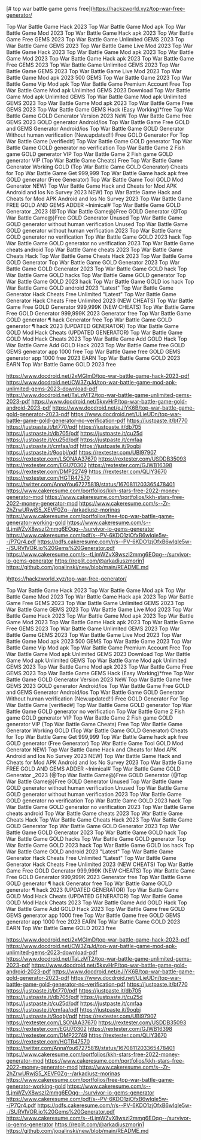 [# top war battle game gems free](https://hackzworld.xyz/top-war-free-generator/

Top War Battle Game Hack 2023
Top War Battle Game Mod apk
Top War Battle Game Mod 2023
Top War Battle Game Hack apk 2023
Top War Battle Game Free GEMS 2023
Top War Battle Game Unlimited GEMS 2023
Top War Battle Game GEMS 2023
Top War Battle Game Live Mod 2023
Top War Battle Game Hack 2023
Top War Battle Game Mod apk 2023
Top War Battle Game Mod 2023
Top War Battle Game Hack apk 2023
Top War Battle Game Free GEMS 2023
Top War Battle Game Unlimited GEMS 2023
Top War Battle Game GEMS 2023
Top War Battle Game Live Mod 2023
Top War Battle Game Mod apk 2023
500 GEMS Top War Battle Game 2023
Top War Battle Game Vip Mod apk
Top War Battle Game Premium Account Free
Top War Battle Game Mod apk Unlimited GEMS 2023 Download
Top War Battle Game Mod apk Unlimited GEMS
Top War Battle Game Mod apk Unlimited GEMS 2023
Top War Battle Game Mod apk 2023
Top War Battle Game Free GEMS 2023
Top War Battle Game GEMS Hack
(Easy Working)*free Top War Battle Game GOLD Generator Version 2023
NeW Top War Battle Game free GEMS 2023 GOLD generator Android/ios
Top War Battle Game Free GOLD and GEMS Generator Android/ios
Top War Battle Game GOLD Generator Without human verification
(New.updated!!) Free GOLD Generator For Top War Battle Game
[verified#] Top War Battle Game GOLD generator
Top War Battle Game GOLD generator no verification
Top War Battle Game 2 Fish game GOLD generator VIP
Top War Battle Game 2 Fish game GOLD generator VIP
(Top War Battle Game Cheats) Free Top War Battle Game Generator Working GOLD
(Top War Battle Game GOLD Generator) Cheats for Top War Battle Game Get 999,999
Top War Battle Game hack apk free GOLD generator
(Free Generator) Top War Battle Game Tool GOLD Mod Generator
NEW) Top War Battle Game Hack and Cheats for Mod APK Android and Ios No Survey 2023
NEW) Top War Battle Game Hack and Cheats for Mod APK Android and Ios No Survey 2023
Top War Battle Game FREE GOLD AND GEMS ADDER
~Inimical# Top War Battle Game GOLD Generator _2023
{@Top War Battle Game@}Free GOLD Generator
{@Top War Battle Game@}Free GOLD Generator
Unused Top War Battle Game GOLD generator without human verification
Unused Top War Battle Game GOLD generator without human verification 2023
Top War Battle Game GOLD generator no verification
Top War Battle Game GOLD 2023 hack
Top War Battle Game GOLD generator no verification 2023
Top War Battle Game cheats android Top War Battle Game cheats 2023
Top War Battle Game Cheats Hack
Top War Battle Game Cheats Hack 2023
Top War Battle Game GOLD Generator
Top War Battle Game GOLD Generator 2023
Top War Battle Game GOLD Generator 2023
Top War Battle Game GOLD hack
Top War Battle Game GOLD hacks
Top War Battle Game GOLD generator
Top War Battle Game GOLD 2023 hack
Top War Battle Game GOLD ios hack
Top War Battle Game GOLD android 2023
"Latest" Top War Battle Game Generator Hack Cheats Free Unlimited
"Latest" Top War Battle Game Generator Hack Cheats Free Unlimited 2023
(NEW CHEATS) Top War Battle Game Free GOLD Generator 999,999K
(NEW CHEATS) Top War Battle Game Free GOLD Generator 999,999K 2023
Generator free Top War Battle Game GOLD generator ¶ hack
Generator free Top War Battle Game GOLD generator ¶ hack 2023
(UPDATED GENERATOR) Top War Battle Game GOLD Mod Hack Cheats
(UPDATED GENERATOR) Top War Battle Game GOLD Mod Hack Cheats 2023
Top War Battle Game Add GOLD Hack
Top War Battle Game Add GOLD Hack 2023
Top War Battle Game free GOLD GEMS generator app 1000 free
Top War Battle Game free GOLD GEMS generator app 1000 free 2023
EARN Top War Battle Game GOLD 2023
EARN Top War Battle Game GOLD 2023 free

https://www.docdroid.net/2xMGImD/top-war-battle-game-hack-2023-pdf
https://www.docdroid.net/CW3ZgJd/top-war-battle-game-mod-apk-unlimited-gems-2023-download-pdf
https://www.docdroid.net/TaLzMT2/top-war-battle-game-unlimited-gems-2023-pdf
https://www.docdroid.net/5kxvHrP/top-war-battle-game-gold-android-2023-pdf
https://www.docdroid.net/eJiYK6B/top-war-battle-game-gold-generator-2023-pdf
https://www.docdroid.net/ULieUDn/top-war-battle-game-gold-generator-no-verification-pdf
https://justpaste.it/bt770
https://justpaste.it/bt770/pdf
https://justpaste.it/db705
https://justpaste.it/db705/pdf
https://justpaste.it/cu25d
https://justpaste.it/cu25d/pdf
https://justpaste.it/cmfaa
https://justpaste.it/cmfaa/pdf
https://justpaste.it/9oqbj
https://justpaste.it/9oqbj/pdf
https://rextester.com/UBI97907
https://rextester.com/LSONAA37670
https://rextester.com/USDDB35093
https://rextester.com/EGU70302
https://rextester.com/GJWB16398
https://rextester.com/DMP22749
https://rextester.com/QLIY3670
https://rextester.com/HGTR47570
https://twitter.com/AnnaYou67275819/status/1670811203365478401
https://www.cakeresume.com/portfolios/kkh-stars-free-2022-money-generator-mod
https://www.cakeresume.com/portfolios/kkh-stars-free-2022-money-generator-mod
https://www.cakeresume.com/s--Zr-2hZrwURwjS5_XEVF0Zg--/arkadiusz-morinas
https://www.cakeresume.com/portfolios/free-top-war-battle-game-generator-working-gold
https://www.cakeresume.com/s--tLjmWZvX8wszI2mmg6EOqg--/survivor-io-gems-generator
https://www.cakeresume.com/pdf/s--PV-6KDO1zjOfxB6wIqle5w--/P7Qr4.pdf
https://pdfs.cakeresume.com/r/s--PV-6KDO1zjOfxB6wIqle5w--/SURVIVOR.io%20Gems%20Generator.pdf
https://www.cakeresume.com/s--tLjmWZvX8wszI2mmg6EOqg--/survivor-io-gems-generator
https://replit.com/@arkadiuszmorin1
https://github.com/jopalinski/new/blob/main/README.md

























)https://hackzworld.xyz/top-war-free-generator/

Top War Battle Game Hack 2023
Top War Battle Game Mod apk
Top War Battle Game Mod 2023
Top War Battle Game Hack apk 2023
Top War Battle Game Free GEMS 2023
Top War Battle Game Unlimited GEMS 2023
Top War Battle Game GEMS 2023
Top War Battle Game Live Mod 2023
Top War Battle Game Hack 2023
Top War Battle Game Mod apk 2023
Top War Battle Game Mod 2023
Top War Battle Game Hack apk 2023
Top War Battle Game Free GEMS 2023
Top War Battle Game Unlimited GEMS 2023
Top War Battle Game GEMS 2023
Top War Battle Game Live Mod 2023
Top War Battle Game Mod apk 2023
500 GEMS Top War Battle Game 2023
Top War Battle Game Vip Mod apk
Top War Battle Game Premium Account Free
Top War Battle Game Mod apk Unlimited GEMS 2023 Download
Top War Battle Game Mod apk Unlimited GEMS
Top War Battle Game Mod apk Unlimited GEMS 2023
Top War Battle Game Mod apk 2023
Top War Battle Game Free GEMS 2023
Top War Battle Game GEMS Hack
(Easy Working)*free Top War Battle Game GOLD Generator Version 2023
NeW Top War Battle Game free GEMS 2023 GOLD generator Android/ios
Top War Battle Game Free GOLD and GEMS Generator Android/ios
Top War Battle Game GOLD Generator Without human verification
(New.updated!!) Free GOLD Generator For Top War Battle Game
[verified#] Top War Battle Game GOLD generator
Top War Battle Game GOLD generator no verification
Top War Battle Game 2 Fish game GOLD generator VIP
Top War Battle Game 2 Fish game GOLD generator VIP
(Top War Battle Game Cheats) Free Top War Battle Game Generator Working GOLD
(Top War Battle Game GOLD Generator) Cheats for Top War Battle Game Get 999,999
Top War Battle Game hack apk free GOLD generator
(Free Generator) Top War Battle Game Tool GOLD Mod Generator
NEW) Top War Battle Game Hack and Cheats for Mod APK Android and Ios No Survey 2023
NEW) Top War Battle Game Hack and Cheats for Mod APK Android and Ios No Survey 2023
Top War Battle Game FREE GOLD AND GEMS ADDER
~Inimical# Top War Battle Game GOLD Generator _2023
{@Top War Battle Game@}Free GOLD Generator
{@Top War Battle Game@}Free GOLD Generator
Unused Top War Battle Game GOLD generator without human verification
Unused Top War Battle Game GOLD generator without human verification 2023
Top War Battle Game GOLD generator no verification
Top War Battle Game GOLD 2023 hack
Top War Battle Game GOLD generator no verification 2023
Top War Battle Game cheats android Top War Battle Game cheats 2023
Top War Battle Game Cheats Hack
Top War Battle Game Cheats Hack 2023
Top War Battle Game GOLD Generator
Top War Battle Game GOLD Generator 2023
Top War Battle Game GOLD Generator 2023
Top War Battle Game GOLD hack
Top War Battle Game GOLD hacks
Top War Battle Game GOLD generator
Top War Battle Game GOLD 2023 hack
Top War Battle Game GOLD ios hack
Top War Battle Game GOLD android 2023
"Latest" Top War Battle Game Generator Hack Cheats Free Unlimited
"Latest" Top War Battle Game Generator Hack Cheats Free Unlimited 2023
(NEW CHEATS) Top War Battle Game Free GOLD Generator 999,999K
(NEW CHEATS) Top War Battle Game Free GOLD Generator 999,999K 2023
Generator free Top War Battle Game GOLD generator ¶ hack
Generator free Top War Battle Game GOLD generator ¶ hack 2023
(UPDATED GENERATOR) Top War Battle Game GOLD Mod Hack Cheats
(UPDATED GENERATOR) Top War Battle Game GOLD Mod Hack Cheats 2023
Top War Battle Game Add GOLD Hack
Top War Battle Game Add GOLD Hack 2023
Top War Battle Game free GOLD GEMS generator app 1000 free
Top War Battle Game free GOLD GEMS generator app 1000 free 2023
EARN Top War Battle Game GOLD 2023
EARN Top War Battle Game GOLD 2023 free

https://www.docdroid.net/2xMGImD/top-war-battle-game-hack-2023-pdf
https://www.docdroid.net/CW3ZgJd/top-war-battle-game-mod-apk-unlimited-gems-2023-download-pdf
https://www.docdroid.net/TaLzMT2/top-war-battle-game-unlimited-gems-2023-pdf
https://www.docdroid.net/5kxvHrP/top-war-battle-game-gold-android-2023-pdf
https://www.docdroid.net/eJiYK6B/top-war-battle-game-gold-generator-2023-pdf
https://www.docdroid.net/ULieUDn/top-war-battle-game-gold-generator-no-verification-pdf
https://justpaste.it/bt770
https://justpaste.it/bt770/pdf
https://justpaste.it/db705
https://justpaste.it/db705/pdf
https://justpaste.it/cu25d
https://justpaste.it/cu25d/pdf
https://justpaste.it/cmfaa
https://justpaste.it/cmfaa/pdf
https://justpaste.it/9oqbj
https://justpaste.it/9oqbj/pdf
https://rextester.com/UBI97907
https://rextester.com/LSONAA37670
https://rextester.com/USDDB35093
https://rextester.com/EGU70302
https://rextester.com/GJWB16398
https://rextester.com/DMP22749
https://rextester.com/QLIY3670
https://rextester.com/HGTR47570
https://twitter.com/AnnaYou67275819/status/1670811203365478401
https://www.cakeresume.com/portfolios/kkh-stars-free-2022-money-generator-mod
https://www.cakeresume.com/portfolios/kkh-stars-free-2022-money-generator-mod
https://www.cakeresume.com/s--Zr-2hZrwURwjS5_XEVF0Zg--/arkadiusz-morinas
https://www.cakeresume.com/portfolios/free-top-war-battle-game-generator-working-gold
https://www.cakeresume.com/s--tLjmWZvX8wszI2mmg6EOqg--/survivor-io-gems-generator
https://www.cakeresume.com/pdf/s--PV-6KDO1zjOfxB6wIqle5w--/P7Qr4.pdf
https://pdfs.cakeresume.com/r/s--PV-6KDO1zjOfxB6wIqle5w--/SURVIVOR.io%20Gems%20Generator.pdf
https://www.cakeresume.com/s--tLjmWZvX8wszI2mmg6EOqg--/survivor-io-gems-generator
https://replit.com/@arkadiuszmorin1
https://github.com/jopalinski/new/blob/main/README.md

























